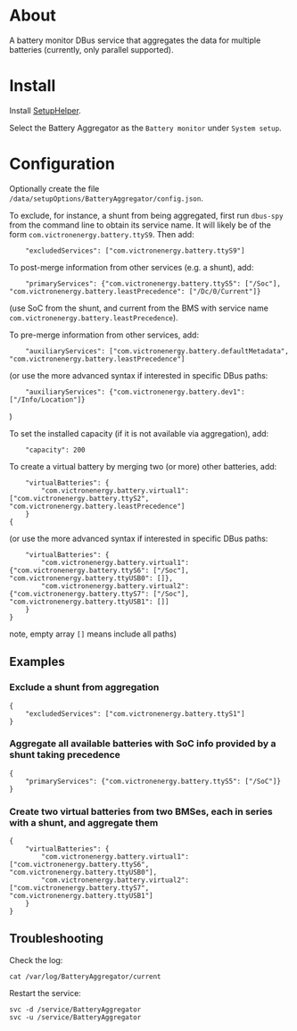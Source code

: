 
# About

A battery monitor DBus service that aggregates the data for multiple batteries (currently, only parallel supported).


# Install

Install [SetupHelper](https://github.com/kwindrem/SetupHelper).

Select the Battery Aggregator as the `Battery monitor` under `System setup`.


# Configuration

Optionally create the file `/data/setupOptions/BatteryAggregator/config.json`.

To exclude, for instance, a shunt from being aggregated, first run `dbus-spy` from the command line to obtain its service name.
It will likely be of the form `com.victronenergy.battery.ttyS9`.
Then add:

		"excludedServices": ["com.victronenergy.battery.ttyS9"]

To post-merge information from other services (e.g. a shunt), add:

		"primaryServices": {"com.victronenergy.battery.ttyS5": ["/Soc"], "com.victronenergy.battery.leastPrecedence": ["/Dc/0/Current"]}

(use SoC from the shunt, and current from the BMS with service name `com.victronenergy.battery.leastPrecedence`).

To pre-merge information from other services, add:

		"auxiliaryServices": ["com.victronenergy.battery.defaultMetadata", "com.victronenergy.battery.leastPrecedence"]

(or use the more advanced syntax if interested in specific DBus paths:

		"auxiliaryServices": {"com.victronenergy.battery.dev1": ["/Info/Location"]}

)

To set the installed capacity (if it is not available via aggregation), add:

		"capacity": 200

To create a virtual battery by merging two (or more) other batteries, add:

		"virtualBatteries": {
			"com.victronenergy.battery.virtual1": ["com.victronenergy.battery.ttyS2", "com.victronenergy.battery.leastPrecedence"]
		}
	{

(or use the more advanced syntax if interested in specific DBus paths:

		"virtualBatteries": {
			"com.victronenergy.battery.virtual1": {"com.victronenergy.battery.ttyS6": ["/Soc"], "com.victronenergy.battery.ttyUSB0": []},
			"com.victronenergy.battery.virtual2": {"com.victronenergy.battery.ttyS7": ["/Soc"], "com.victronenergy.battery.ttyUSB1": []]
		}
	}

note, empty array `[]` means include all paths)

## Examples

### Exclude a shunt from aggregation

	{
		"excludedServices": ["com.victronenergy.battery.ttyS1"]
	}

### Aggregate all available batteries with SoC info provided by a shunt taking precedence

	{
		"primaryServices": {"com.victronenergy.battery.ttyS5": ["/SoC"]}
	}

### Create two virtual batteries from two BMSes, each in series with a shunt, and aggregate them

	{
		"virtualBatteries": {
			"com.victronenergy.battery.virtual1": ["com.victronenergy.battery.ttyS6", "com.victronenergy.battery.ttyUSB0"],
			"com.victronenergy.battery.virtual2": ["com.victronenergy.battery.ttyS7", "com.victronenergy.battery.ttyUSB1"]
		}
	}
	
## Troubleshooting

Check the log:

	cat /var/log/BatteryAggregator/current

Restart the service:

	svc -d /service/BatteryAggregator
	svc -u /service/BatteryAggregator
